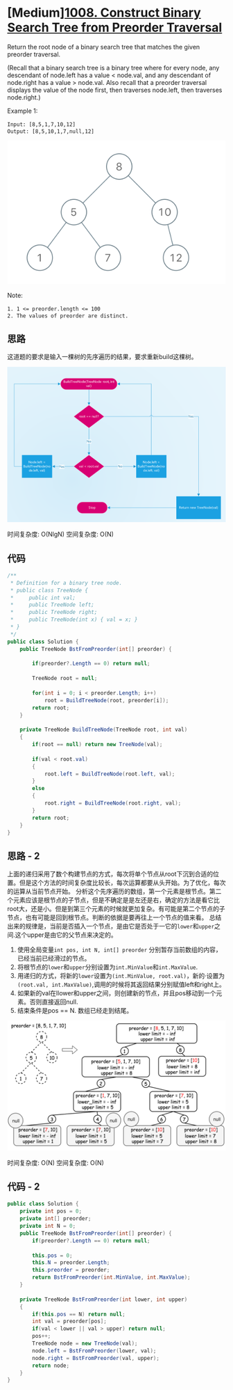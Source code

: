 # [Medium][1008. Construct Binary Search Tree from Preorder Traversal](https://leetcode.com/problems/construct-binary-search-tree-from-preorder-traversal/)

Return the root node of a binary search tree that matches the given preorder traversal.

(Recall that a binary search tree is a binary tree where for every node, any descendant of node.left has a value < node.val, and any descendant of node.right has a value > node.val.  Also recall that a preorder traversal displays the value of the node first, then traverses node.left, then traverses node.right.)

Example 1:

```text
Input: [8,5,1,7,10,12]
Output: [8,5,10,1,7,null,12]
```

![example](image/example.png)

Note:

```text
1. 1 <= preorder.length <= 100
2. The values of preorder are distinct.
```

## 思路

这道题的要求是输入一棵树的先序遍历的结果，要求重新build这棵树。

![dataflow](image/dataflow.png)

时间复杂度: O(NlgN)
空间复杂度: O(N)

## 代码

```csharp
/**
 * Definition for a binary tree node.
 * public class TreeNode {
 *     public int val;
 *     public TreeNode left;
 *     public TreeNode right;
 *     public TreeNode(int x) { val = x; }
 * }
 */
public class Solution {
    public TreeNode BstFromPreorder(int[] preorder) {

        if(preorder?.Length == 0) return null;

        TreeNode root = null;

        for(int i = 0; i < preorder.Length; i++)
            root = BuildTreeNode(root, preorder[i]);
        return root;
    }

    private TreeNode BuildTreeNode(TreeNode root, int val)
    {
        if(root == null) return new TreeNode(val);

        if(val < root.val)
        {
            root.left = BuildTreeNode(root.left, val);
        }
        else
        {
            root.right = BuildTreeNode(root.right, val);
        }
        return root;
    }
}
```

## 思路 - 2

上面的递归采用了数个构建节点的方式，每次将单个节点从root下沉到合适的位置。但是这个方法的时间复杂度比较长，每次运算都要从头开始。为了优化，每次的运算从当前节点开始。
分析这个先序遍历的数组，第一个元素是根节点。第二个元素应该是根节点的子节点，但是不确定是是左还是右，确定的方法是看它比root大，还是小。但是到第三个元素的时候就更加复杂。有可能是第二个节点的子节点，也有可能是回到根节点。判断的依据是要再往上一个节点的值来看。
总结出来的规律是，当前是否插入一个节点，是由它是否处于一它的`lower`和`upper`之间.这个upper是由它的父节点来决定的。

1. 使用全局变量`int pos, int N, int[] preorder` 分别暂存当前数组的内容，已经当前已经滑过的节点。
2. 将根节点的`lower`和`upper`分别设置为`int.MinValue`和`int.MaxValue`.
3. 用递归的方式，将新的`lower`设置为`(int.MinValue, root.val)`，新的·设置为`(root.val, int.MaxValue)`,调用的时候将其返回结果分别赋值left和right上。
4. 如果新的val在llower和upper之间，则创建新的节点，并且pos移动到一个元素。否则直接返回null.
5. 结束条件是pos == N. 数组已经走到结尾。

![img](image/recursion2.png)

时间复杂度: O(N)
空间复杂度: O(N)

## 代码 - 2

```csharp
public class Solution {
    private int pos = 0;
    private int[] preorder;
    private int N = 0;
    public TreeNode BstFromPreorder(int[] preorder) {
        if(preorder?.Length == 0) return null;

        this.pos = 0;
        this.N = preorder.Length;
        this.preorder = preorder;
        return BstFromPreorder(int.MinValue, int.MaxValue);
    }

    private TreeNode BstFromPreorder(int lower, int upper)
    {
        if(this.pos == N) return null;
        int val = preorder[pos];
        if(val < lower || val > upper) return null;
        pos++;
        TreeNode node = new TreeNode(val);
        node.left = BstFromPreorder(lower, val);
        node.right = BstFromPreorder(val, upper);
        return node;
    }
}
```

